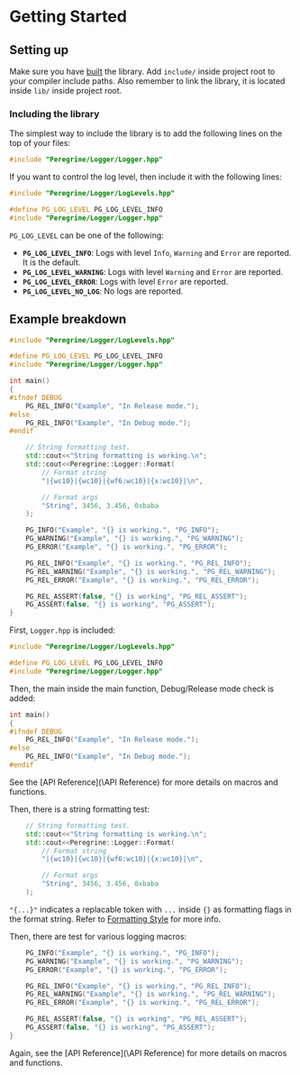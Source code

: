 # Getting Started

## Setting up

Make sure you have [built](/Building) the library. Add `include/` inside project root to your compiler
include paths. Also remember to link the library, it is located inside `lib/` inside project root.

### Including the library

The simplest way to include the library is to add the following lines on the top of your files:

```c++
#include "Peregrine/Logger/Logger.hpp"
```

If you want to control the log level, then include it with the following lines:

```c++
#include "Peregrine/Logger/LogLevels.hpp"

#define PG_LOG_LEVEL PG_LOG_LEVEL_INFO
#include "Peregrine/Logger/Logger.hpp"
```

`PG_LOG_LEVEL` can be one of the following:

* **`PG_LOG_LEVEL_INFO`**: Logs with level `Info`, `Warning` and `Error` are reported. It is the default.
* **`PG_LOG_LEVEL_WARNING`**: Logs with level `Warning` and `Error` are reported.
* **`PG_LOG_LEVEL_ERROR`**: Logs with level `Error` are reported.
* **`PG_LOG_LEVEL_NO_LOG`**: No logs are reported.

## Example breakdown

```c++
#include "Peregrine/Logger/LogLevels.hpp"

#define PG_LOG_LEVEL PG_LOG_LEVEL_INFO
#include "Peregrine/Logger/Logger.hpp"

int main()
{
#ifndef DEBUG
    PG_REL_INFO("Example", "In Release mode.");
#else
    PG_REL_INFO("Example", "In Debug mode.");
#endif

    // String formatting test.
    std::cout<<"String formatting is working.\n";
    std::cout<<Peregrine::Logger::Format(
        // Format string
        "|{wc10}|{wc10}|{wf6:wc10}|{x:wc10}|\n",

        // Format args
        "String", 3456, 3.456, 0xbaba
    );

    PG_INFO("Example", "{} is working.", "PG_INFO");
    PG_WARNING("Example", "{} is working.", "PG_WARNING");
    PG_ERROR("Example", "{} is working.", "PG_ERROR");

    PG_REL_INFO("Example", "{} is working.", "PG_REL_INFO");
    PG_REL_WARNING("Example", "{} is working.", "PG_REL_WARNING");
    PG_REL_ERROR("Example", "{} is working.", "PG_REL_ERROR");

    PG_REL_ASSERT(false, "{} is working", "PG_REL_ASSERT");
    PG_ASSERT(false, "{} is working", "PG_ASSERT");
}
```

First, `Logger.hpp` is included:

```c++
#include "Peregrine/Logger/LogLevels.hpp"

#define PG_LOG_LEVEL PG_LOG_LEVEL_INFO
#include "Peregrine/Logger/Logger.hpp"
```

Then, the main inside the main function, Debug/Release mode check is added:

```c++
int main()
{
#ifndef DEBUG
    PG_REL_INFO("Example", "In Release mode.");
#else
    PG_REL_INFO("Example", "In Debug mode.");
#endif
```

See the [API Reference](\API Reference) for more details on macros and functions.

Then, there is a string formatting test:

```c++
    // String formatting test.
    std::cout<<"String formatting is working.\n";
    std::cout<<Peregrine::Logger::Format(
        // Format string
        "|{wc10}|{wc10}|{wf6:wc10}|{x:wc10}|\n",

        // Format args
        "String", 3456, 3.456, 0xbaba
    );
```

`"{...}"` indicates a replacable token with `...` inside `{}` as formatting flags in the format string.
Refer to [Formatting Style](/FormattingStyle) for more info.

Then, there are test for various logging macros:

```c++
    PG_INFO("Example", "{} is working.", "PG_INFO");
    PG_WARNING("Example", "{} is working.", "PG_WARNING");
    PG_ERROR("Example", "{} is working.", "PG_ERROR");

    PG_REL_INFO("Example", "{} is working.", "PG_REL_INFO");
    PG_REL_WARNING("Example", "{} is working.", "PG_REL_WARNING");
    PG_REL_ERROR("Example", "{} is working.", "PG_REL_ERROR");

    PG_REL_ASSERT(false, "{} is working", "PG_REL_ASSERT");
    PG_ASSERT(false, "{} is working", "PG_ASSERT");
}
```

Again, see the [API Reference](\API Reference) for more details on macros and functions.
